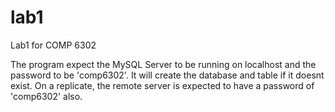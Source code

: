 # lab1
Lab1 for COMP 6302

The program expect the MySQL Server to be running on localhost and the password to be 'comp6302'. It will create the database and table if it doesnt exist. On a replicate, the remote server is expected to have a password of 'comp6302' also.
